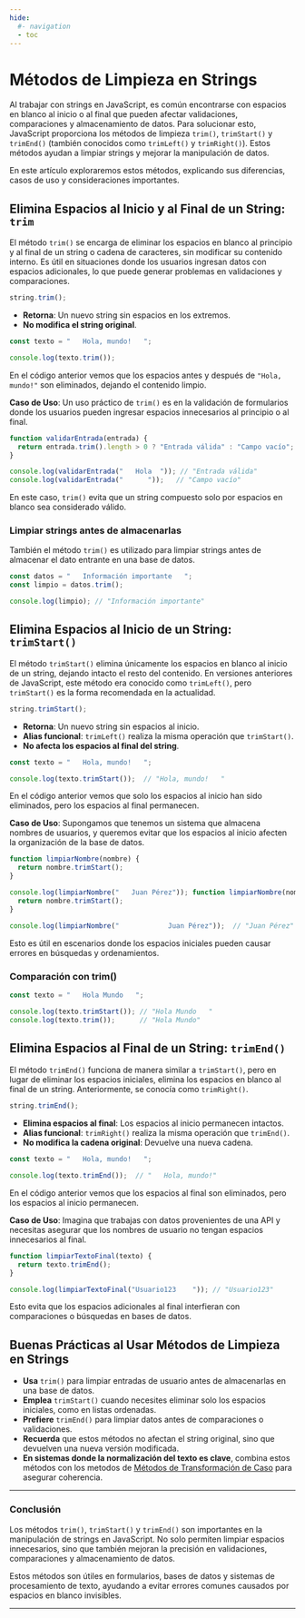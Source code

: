 ```yaml
---
hide:
  #- navigation
  - toc
---
```


<link rel="stylesheet" href="../../assets/stylesheets/javascript.css">

# **Métodos de Limpieza en Strings**

Al trabajar con strings en JavaScript, es común encontrarse con espacios en blanco al inicio o al final que pueden afectar validaciones, comparaciones y almacenamiento de datos. Para solucionar esto, JavaScript proporciona los métodos de limpieza `trim()`, `trimStart()` y `trimEnd()` (también conocidos como `trimLeft()` y `trimRight()`). Estos métodos ayudan a limpiar strings y mejorar la manipulación de datos.

En este artículo exploraremos estos métodos, explicando sus diferencias, casos de uso y consideraciones importantes.

## **Elimina Espacios al Inicio y al Final de un String: `trim`**

El método `trim()` se encarga de eliminar los espacios en blanco al principio y al final de un string o cadena de caracteres, sin modificar su contenido interno. Es útil en situaciones donde los usuarios ingresan datos con espacios adicionales, lo que puede generar problemas en validaciones y comparaciones.

```js linenums="1" title="javascript"
string.trim();
```

  - **Retorna**: Un nuevo string sin espacios en los extremos.
  - **No modifica el string original**.

```js linenums="1" title="javascript"
const texto = "   Hola, mundo!   ";

console.log(texto.trim());
```

En el código anterior vemos que los espacios antes y después de `"Hola, mundo!"` son eliminados, dejando el contenido limpio.

**Caso de Uso**: Un uso práctico de `trim()` es en la validación de formularios donde los usuarios pueden ingresar espacios innecesarios al principio o al final.

```js linenums="1" title="javascript"
function validarEntrada(entrada) {
  return entrada.trim().length > 0 ? "Entrada válida" : "Campo vacío";
}

console.log(validarEntrada("   Hola  ")); // "Entrada válida"
console.log(validarEntrada("      "));   // "Campo vacío"
```

En este caso, `trim()` evita que un string compuesto solo por espacios en blanco sea considerado válido.

### **Limpiar strings antes de almacenarlas**

También el método `trim()` es utilizado para limpiar strings antes de almacenar el dato entrante en una base de datos. 

```js linenums="1" title="javascript"
const datos = "   Información importante   ";
const limpio = datos.trim();

console.log(limpio); // "Información importante"
```

## **Elimina Espacios al Inicio de un String: `trimStart()`**

El método `trimStart()` elimina únicamente los espacios en blanco al inicio de un string, dejando intacto el resto del contenido. En versiones anteriores de JavaScript, este método era conocido como `trimLeft()`, pero `trimStart()` es la forma recomendada en la actualidad.

```js linenums="1" title="javascript"
string.trimStart();
```

  - **Retorna**: Un nuevo string sin espacios al inicio.
  - **Alias funcional**: `trimLeft()` realiza la misma operación que `trimStart()`.
  - **No afecta los espacios al final del string**.

```js linenums="1" title="javascript"
const texto = "   Hola, mundo!   ";

console.log(texto.trimStart());  // "Hola, mundo!   "
```

En el código anterior vemos que solo los espacios al inicio han sido eliminados, pero los espacios al final permanecen.

**Caso de Uso**: Supongamos que tenemos un sistema que almacena nombres de usuarios, y queremos evitar que los espacios al inicio afecten la organización de la base de datos.

```js linenums="1" title="javascript"
function limpiarNombre(nombre) {
  return nombre.trimStart();
}

console.log(limpiarNombre("   Juan Pérez")); function limpiarNombre(nombre) {
  return nombre.trimStart();
}

console.log(limpiarNombre("            Juan Pérez"));  // "Juan Pérez"
```

Esto es útil en escenarios donde los espacios iniciales pueden causar errores en búsquedas y ordenamientos.

### **Comparación con trim()**

```js linenums="1" title="javascript"
const texto = "   Hola Mundo   ";

console.log(texto.trimStart()); // "Hola Mundo   "
console.log(texto.trim());      // "Hola Mundo"
```

## **Elimina Espacios al Final de un String: `trimEnd()`**

El método `trimEnd()` funciona de manera similar a `trimStart()`, pero en lugar de eliminar los espacios iniciales, elimina los espacios en blanco al final de un string. Anteriormente, se conocía como `trimRight()`.

```js linenums="1" title="javascript"
string.trimEnd();
```

  - **Elimina espacios al final**: Los espacios al inicio permanecen intactos.
  - **Alias funcional**: `trimRight()` realiza la misma operación que `trimEnd()`.
  - **No modifica la cadena original**: Devuelve una nueva cadena.

```js linenums="1" title="javascript"
const texto = "   Hola, mundo!   ";

console.log(texto.trimEnd());  // "   Hola, mundo!"
```

En el código anterior vemos que los espacios al final son eliminados, pero los espacios al inicio permanecen.

**Caso de Uso**: Imagina que trabajas con datos provenientes de una API y necesitas asegurar que los nombres de usuario no tengan espacios innecesarios al final.

```js linenums="1" title="javascript"
function limpiarTextoFinal(texto) {
  return texto.trimEnd();
}

console.log(limpiarTextoFinal("Usuario123    ")); // "Usuario123"
```

Esto evita que los espacios adicionales al final interfieran con comparaciones o búsquedas en bases de datos.

## **Buenas Prácticas al Usar Métodos de Limpieza en Strings**

  - **Usa** `trim()` para limpiar entradas de usuario antes de almacenarlas en una base de datos.
  - **Emplea** `trimStart()` cuando necesites eliminar solo los espacios iniciales, como en listas ordenadas.
  - **Prefiere** `trimEnd()` para limpiar datos antes de comparaciones o validaciones.
  - **Recuerda** que estos métodos no afectan el string original, sino que devuelven una nueva versión modificada.
  - **En sistemas donde la normalización del texto es clave**, combina estos métodos con los metodos de [Métodos de Transformación de Caso](../metodos-de-transformacion-caso-string/) para asegurar coherencia.

***

### **Conclusión**

Los métodos `trim()`, `trimStart()` y `trimEnd()` son importantes en la manipulación de strings en JavaScript. No solo permiten limpiar espacios innecesarios, sino que también mejoran la precisión en validaciones, comparaciones y almacenamiento de datos.

Estos métodos son útiles en formularios, bases de datos y sistemas de procesamiento de texto, ayudando a evitar errores comunes causados por espacios en blanco invisibles.

***

<br>
